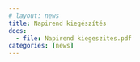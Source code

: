 ```yaml
---
# layout: news
title: Napirend kiegészítés
docs:
  - file: Napirend kiegeszites.pdf
categories: [news]
---
```

